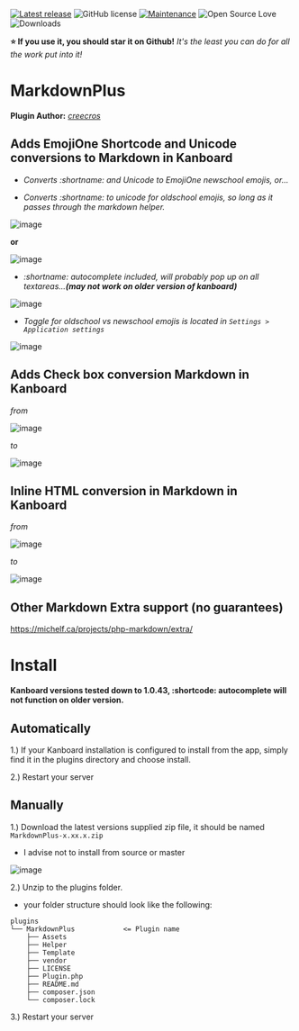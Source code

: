 [![Latest release](https://img.shields.io/github/release/creecros/MarkdownPlus.svg)](https://github.com/creecros/MarkdownPlus/releases)
![GitHub license](https://img.shields.io/github/license/Naereen/StrapDown.js.svg)
[![Maintenance](https://img.shields.io/badge/Maintained%3F-yes-green.svg)](https://github.com/creecros/MarkdownPlus/graphs/contributors)
![Open Source Love](https://badges.frapsoft.com/os/v1/open-source.svg?v=103)
![Downloads](https://img.shields.io/github/downloads/creecros/MarkdownPlus/total.svg)

**:star: If you use it, you should star it on Github!**
*It's the least you can do for all the work put into it!*

# MarkdownPlus

**Plugin Author:** _[creecros](https://github.com/creecros)_

## Adds EmojiOne Shortcode and Unicode conversions to Markdown in Kanboard

- _Converts :shortname: and Unicode to EmojiOne newschool emojis, or..._

- _Converts :shortname: to unicode for oldschool emojis, so long as it passes through the markdown helper._

![image](https://user-images.githubusercontent.com/26339368/58675441-5a61db00-8322-11e9-9ea8-e6b5ffc31299.png)

**or**

![image](https://user-images.githubusercontent.com/26339368/58675471-7796a980-8322-11e9-8363-4ce64090df96.png)

- _:shortname: autocomplete included, will probably pop up on all textareas...**(may not work on older version of kanboard)**_

![image](https://user-images.githubusercontent.com/26339368/58675249-66996880-8321-11e9-9f57-6acebb45d3f5.png)

- _Toggle for oldschool vs newschool emojis is located in `Settings > Application settings`_

![image](https://user-images.githubusercontent.com/26339368/58675183-289c4480-8321-11e9-86ed-2b58028b7127.png)

## Adds Check box conversion Markdown in Kanboard

_from_ 

![image](https://user-images.githubusercontent.com/26339368/58710361-21f5e780-838a-11e9-8c3f-ff6f9b3c8dae.png)

_to_

![image](https://user-images.githubusercontent.com/26339368/58710411-4356d380-838a-11e9-8288-1c89686810b3.png)

## Inline HTML conversion in Markdown in Kanboard

_from_

![image](https://user-images.githubusercontent.com/26339368/58710512-78632600-838a-11e9-8c47-da05f639f162.png)

_to_

![image](https://user-images.githubusercontent.com/26339368/58710544-887b0580-838a-11e9-8c06-a449cbfc82a3.png)

## Other Markdown Extra support (no guarantees)

https://michelf.ca/projects/php-markdown/extra/

# Install

**Kanboard versions tested down to 1.0.43, :shortcode: autocomplete will not function on older version.**

## Automatically

1.) If your Kanboard installation is configured to install from the app, simply find it in the plugins directory and choose install.

2.) Restart your server 


## Manually

1.) Download the latest versions supplied zip file, it should be named `MarkdownPlus-x.xx.x.zip`
  - I advise not to install from source or master

![image](https://user-images.githubusercontent.com/26339368/58711319-45ba2d00-838c-11e9-9d07-71a526ba5b74.png)

2.) Unzip to the plugins folder.
  - your folder structure should look like the following:
```
plugins
└── MarkdownPlus            <= Plugin name
    ├── Assets    
    ├── Helper  
    ├── Template
    ├── vendor
    ├── LICENSE
    ├── Plugin.php   
    ├── README.md
    ├── composer.json
    └── composer.lock
```

3.) Restart your server
